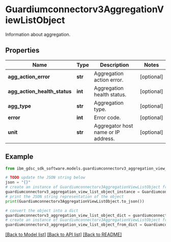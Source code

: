 # Guardiumconnectorv3AggregationViewListObject

Information about aggregation.

## Properties

Name | Type | Description | Notes
------------ | ------------- | ------------- | -------------
**agg_action_error** | **str** | Aggregation action error. | [optional] 
**agg_action_health_status** | **int** | Aggregation health status. | [optional] 
**agg_type** | **str** | Aggregation type. | [optional] 
**error** | **int** | Error code. | [optional] 
**unit** | **str** | Aggregator host name or IP address. | [optional] 

## Example

```python
from ibm_gdsc_sdk_software.models.guardiumconnectorv3_aggregation_view_list_object import Guardiumconnectorv3AggregationViewListObject

# TODO update the JSON string below
json = "{}"
# create an instance of Guardiumconnectorv3AggregationViewListObject from a JSON string
guardiumconnectorv3_aggregation_view_list_object_instance = Guardiumconnectorv3AggregationViewListObject.from_json(json)
# print the JSON string representation of the object
print(Guardiumconnectorv3AggregationViewListObject.to_json())

# convert the object into a dict
guardiumconnectorv3_aggregation_view_list_object_dict = guardiumconnectorv3_aggregation_view_list_object_instance.to_dict()
# create an instance of Guardiumconnectorv3AggregationViewListObject from a dict
guardiumconnectorv3_aggregation_view_list_object_from_dict = Guardiumconnectorv3AggregationViewListObject.from_dict(guardiumconnectorv3_aggregation_view_list_object_dict)
```
[[Back to Model list]](../README.md#documentation-for-models) [[Back to API list]](../README.md#documentation-for-api-endpoints) [[Back to README]](../README.md)


